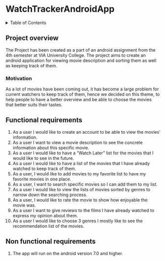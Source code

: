 # WatchTrackerAndroidApp

<!-- TABLE OF CONTENTS -->
<details>
  <summary>Table of Contents</summary>
  <ol>
    <li>
      <a href="#project-overview">Project overview</a>
      <ul>
        <li><a href="#motivation">Motivation</a></li>
      </ul>
    </li>
    <li>
      <a href="#functional-requirements">Functional requirements</a>
    </li>
    <li><a href="#non-functional-requirements">Non functional requirements</a></li>
  </ol>
</details>

## Project overview
The Project has been created as a part of an android assignment from the 4th semester at VIA University College. The project aims to create an android application for viewing movie description and sorting them as well as keeping track of them.

### Motivation
As a lot of movies have been coming out, it has become a large problem for current watchers to keep track of them, hence we decided on this theme, to help people to have a better overview and be able to choose the movies that better suits their tastes. 

## Functional requirements
1.	As a user I would like to create an account to be able to view the movies’ information.
2.	As a user I want to view a movie description to see the concrete information about this specific movie.
3.	As a user I would like to have a “Watch Later” list for the movies that I would like to see in the future.
4.	As a user I would like to have a list of the movies that I have already watched to keep track of them.
5.	As a user, I would like to add movies to my favorite list to have my favorite movies in one place.
6.	As a user, I want to search specific movies so I can add them to my list. 
7.	As a user I would like to view the lists of movies sorted by genres to narrow down the searching process. 
8.	As a user, I would like to rate the movie to show how enjoyable the movie was.
9.	As a user I want to give reviews to the films I have already watched to express my opinion about them.
10.	As a user I would like to choose 3 genres I mostly like to see the recommendation list of the movies.

## Non functional requirements
1. The app will run on the android version 7.0 and higher.

